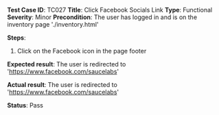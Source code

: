 **Test Case ID**: TC027
**Title**: Click Facebook Socials Link
**Type**: Functional
**Severity**: Minor
**Precondition**: The user has logged in and is on the inventory page './inventory.html'

**Steps**:
1. Click on the Facebook icon in the page footer

**Expected result**: The user is redirected to 'https://www.facebook.com/saucelabs'

**Actual result**: The user is redirected to 'https://www.facebook.com/saucelabs'

**Status**: Pass